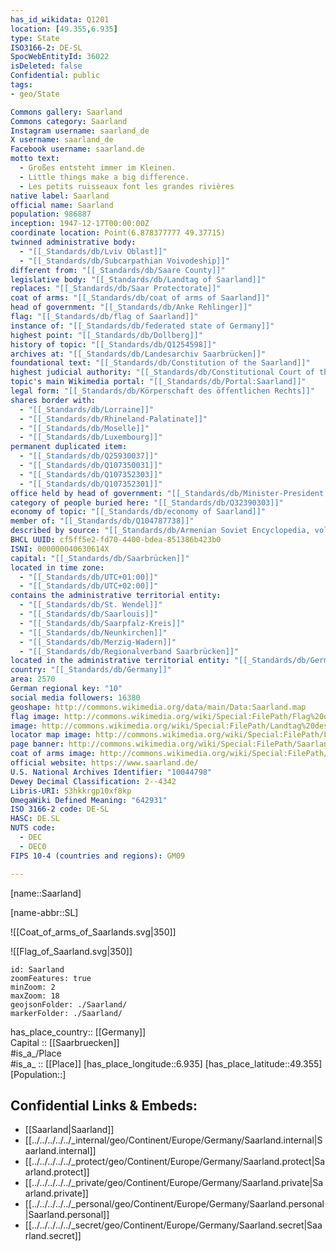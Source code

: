 ```yaml
---
has_id_wikidata: Q1201
location: [49.355,6.935] 
type: State
ISO3166-2: DE-SL
SpocWebEntityId: 36022
isDeleted: false
Confidential: public
tags:
- geo/State

Commons gallery: Saarland
Commons category: Saarland
Instagram username: saarland_de
X username: saarland_de
Facebook username: saarland.de
motto text:
  - Großes entsteht immer im Kleinen.
  - Little things make a big difference.
  - Les petits ruisseaux font les grandes rivières
native label: Saarland
official name: Saarland
population: 986887
inception: 1947-12-17T00:00:00Z
coordinate location: Point(6.878377777 49.37715)
twinned administrative body:
  - "[[_Standards/db/Lviv Oblast]]"
  - "[[_Standards/db/Subcarpathian Voivodeship]]"
different from: "[[_Standards/db/Saare County]]"
legislative body: "[[_Standards/db/Landtag of Saarland]]"
replaces: "[[_Standards/db/Saar Protectorate]]"
coat of arms: "[[_Standards/db/coat of arms of Saarland]]"
head of government: "[[_Standards/db/Anke Rehlinger]]"
flag: "[[_Standards/db/flag of Saarland]]"
instance of: "[[_Standards/db/federated state of Germany]]"
highest point: "[[_Standards/db/Dollberg]]"
history of topic: "[[_Standards/db/Q1254598]]"
archives at: "[[_Standards/db/Landesarchiv Saarbrücken]]"
foundational text: "[[_Standards/db/Constitution of the Saarland]]"
highest judicial authority: "[[_Standards/db/Constitutional Court of the Saarland]]"
topic's main Wikimedia portal: "[[_Standards/db/Portal:Saarland]]"
legal form: "[[_Standards/db/Körperschaft des öffentlichen Rechts]]"
shares border with:
  - "[[_Standards/db/Lorraine]]"
  - "[[_Standards/db/Rhineland-Palatinate]]"
  - "[[_Standards/db/Moselle]]"
  - "[[_Standards/db/Luxembourg]]"
permanent duplicated item:
  - "[[_Standards/db/Q25930037]]"
  - "[[_Standards/db/Q107350031]]"
  - "[[_Standards/db/Q107352303]]"
  - "[[_Standards/db/Q107352301]]"
office held by head of government: "[[_Standards/db/Minister-President of the Saarland]]"
category of people buried here: "[[_Standards/db/Q32390303]]"
economy of topic: "[[_Standards/db/economy of Saarland]]"
member of: "[[_Standards/db/Q104787738]]"
described by source: "[[_Standards/db/Armenian Soviet Encyclopedia, vol. 10]]"
BHCL UUID: cf5ff5e2-fd70-4400-bdea-851386b423b0
ISNI: 000000040630614X
capital: "[[_Standards/db/Saarbrücken]]"
located in time zone:
  - "[[_Standards/db/UTC+01:00]]"
  - "[[_Standards/db/UTC+02:00]]"
contains the administrative territorial entity:
  - "[[_Standards/db/St. Wendel]]"
  - "[[_Standards/db/Saarlouis]]"
  - "[[_Standards/db/Saarpfalz-Kreis]]"
  - "[[_Standards/db/Neunkirchen]]"
  - "[[_Standards/db/Merzig-Wadern]]"
  - "[[_Standards/db/Regionalverband Saarbrücken]]"
located in the administrative territorial entity: "[[_Standards/db/Germany]]"
country: "[[_Standards/db/Germany]]"
area: 2570
German regional key: "10"
social media followers: 16380
geoshape: http://commons.wikimedia.org/data/main/Data:Saarland.map
flag image: http://commons.wikimedia.org/wiki/Special:FilePath/Flag%20of%20Saarland.svg
image: http://commons.wikimedia.org/wiki/Special:FilePath/Landtag%20des%20Saarlandes.jpg
locator map image: http://commons.wikimedia.org/wiki/Special:FilePath/Locator%20map%20Saarland%20in%20Germany.svg
page banner: http://commons.wikimedia.org/wiki/Special:FilePath/Saarland%20Banner.jpg
coat of arms image: http://commons.wikimedia.org/wiki/Special:FilePath/Wappen%20des%20Saarlands.svg
official website: https://www.saarland.de/
U.S. National Archives Identifier: "10044798"
Dewey Decimal Classification: 2--4342
Libris-URI: 53hkkrgp10xf8kp
OmegaWiki Defined Meaning: "642931"
ISO 3166-2 code: DE-SL
HASC: DE.SL
NUTS code:
  - DEC
  - DEC0
FIPS 10-4 (countries and regions): GM09

---
```

[name::Saarland] 

[name-abbr::SL] 

![[Coat_of_arms_of_Saarlands.svg|350]] 

![[Flag_of_Saarland.svg|350]] 

```leaflet
id: Saarland
zoomFeatures: true 
minZoom: 2 
maxZoom: 18
geojsonFolder: ./Saarland/
markerFolder: ./Saarland/
```

has_place_country:: [[Germany]]  
Capital :: [[Saarbruecken]]  
#is_a_/Place  
#is_a_ :: [[Place]] 
[has_place_longitude::6.935] 
[has_place_latitude::49.355] 
[Population::] 



## Confidential Links & Embeds: 
- [[Saarland|Saarland]]  
- [[../../../../../_internal/geo/Continent/Europe/Germany/Saarland.internal|Saarland.internal]]  
- [[../../../../../_protect/geo/Continent/Europe/Germany/Saarland.protect|Saarland.protect]] 
- [[../../../../../_private/geo/Continent/Europe/Germany/Saarland.private|Saarland.private]] 
- [[../../../../../_personal/geo/Continent/Europe/Germany/Saarland.personal|Saarland.personal]] 
- [[../../../../../_secret/geo/Continent/Europe/Germany/Saarland.secret|Saarland.secret]] 
